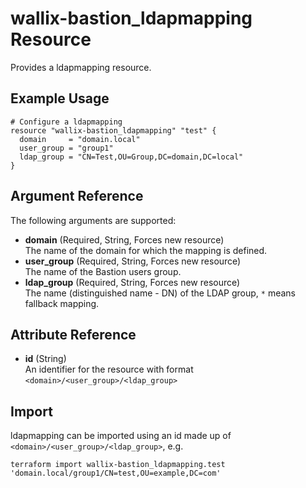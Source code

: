 # wallix-bastion_ldapmapping Resource

Provides a ldapmapping resource.

## Example Usage

```hcl
# Configure a ldapmapping
resource "wallix-bastion_ldapmapping" "test" {
  domain     = "domain.local"
  user_group = "group1"
  ldap_group = "CN=Test,OU=Group,DC=domain,DC=local"
}
```

## Argument Reference

The following arguments are supported:

- **domain** (Required, String, Forces new resource)  
  The name of the domain for which the mapping is defined.
- **user_group** (Required, String, Forces new resource)  
  The name of the Bastion users group.
- **ldap_group** (Required, String, Forces new resource)  
  The name (distinguished name - DN) of the LDAP group, `*` means fallback mapping.

## Attribute Reference

- **id** (String)  
  An identifier for the resource with format `<domain>/<user_group>/<ldap_group>`

## Import

ldapmapping can be imported using an id made up of `<domain>/<user_group>/<ldap_group>`, e.g.

```shell
terraform import wallix-bastion_ldapmapping.test 'domain.local/group1/CN=test,OU=example,DC=com'
```
